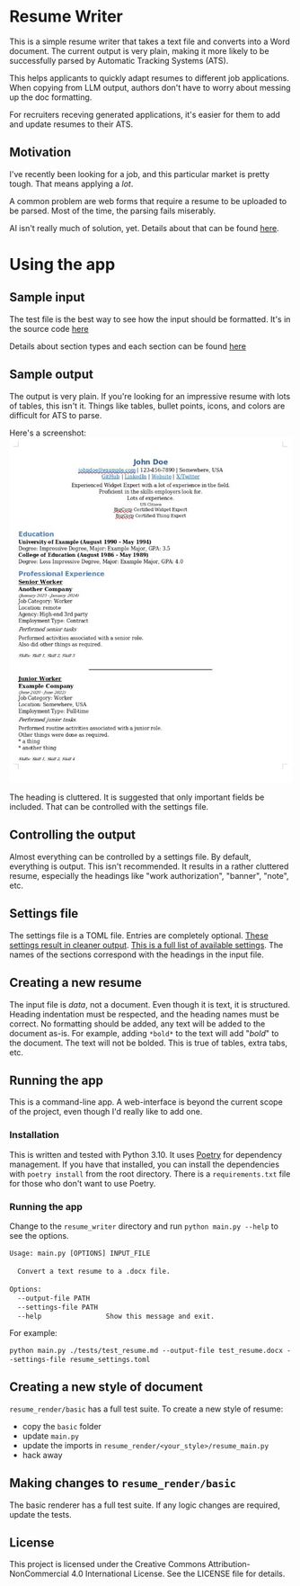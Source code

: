 # Resume Writer

This is a simple resume writer that takes a text file and converts into a Word document. The current output is very plain, making it more likely to be successfully parsed by Automatic Tracking Systems (ATS).

This helps applicants to quickly adapt resumes to different job applications. When copying from LLM output, authors don't have to worry about messing up the doc formatting.

For recruiters receving generated applications, it's easier for them to add and update resumes to their ATS.

## Motivation

I've recently been looking for a job, and this particular market is pretty tough. That means applying a _lot_.

A common problem are web forms that require a resume to be uploaded to be parsed. Most of the time, the parsing fails miserably.

AI isn't really much of solution, yet. Details about that can be found [here](./docs/AI_Resume_Parsing.md).

# Using the app

## Sample input

The test file is the best way to see how the input should be formatted. It's in the source code [here](https://raw.githubusercontent.com/mpaguilar/resume_writer/main/tests/test_resume.md)

Details about section types and each section can be found [here](./docs/format_details.md)

## Sample output

The output is very plain. If you're looking for an impressive resume with lots of tables, this isn't it. Things like tables, bullet points, icons, and colors are difficult for ATS to parse. 

Here's a screenshot:
![Screenshot of the output](./docs/test_resume.jpg)

The heading is cluttered. It is suggested that only important fields be included. That can be controlled with the settings file.

## Controlling the output

Almost everything can be controlled by a settings file. By default, everything is output. This isn't recommended. It results in a rather cluttered resume, especially the headings like "work authorization", "banner", "note", etc.

## Settings file

The settings file is a TOML file. Entries are completely optional. [These settings result in cleaner output](https://github.com/mpaguilar/resume_writer/blob/docs/resume_writer/resume_settings.toml). [This is a full list of available settings](https://github.com/mpaguilar/resume_writer/blob/docs/resume_writer/debug_settings.toml). The names of the sections correspond with the headings in the input file.

## Creating a new resume

The input file is _data_, not a document. Even though it is text, it is structured. Heading indentation must be respected, and the heading names must be correct. No formatting should be added, any text will be added to the document as-is. For example, adding `*bold*` to the text will add "*bold*" to the document. The text will not be bolded. This is true of tables, extra tabs, etc.

## Running the app

This is a command-line app. A web-interface is beyond the current scope of the project, even though I'd really like to add one.

### Installation

This is written and tested with Python 3.10. It uses [Poetry](https://python-poetry.org/) for dependency management. If you have that installed, you can install the dependencies with `poetry install` from the root directory. There is a `requirements.txt` file for those who don't want to use Poetry.

### Running the app

Change to the `resume_writer` directory and run `python main.py --help` to see the options.

```
Usage: main.py [OPTIONS] INPUT_FILE

  Convert a text resume to a .docx file.

Options:
  --output-file PATH
  --settings-file PATH
  --help                Show this message and exit.
```

For example:

```
python main.py ./tests/test_resume.md --output-file test_resume.docx --settings-file resume_settings.toml
```

## Creating a new style of document

`resume_render/basic` has a full test suite. To create a new style of resume:
- copy the `basic` folder
- update `main.py`
- update the imports in `resume_render/<your_style>/resume_main.py`
- hack away

## Making changes to `resume_render/basic`
The basic renderer has a full test suite. If any logic changes are required, update the tests.


## License
This project is licensed under the Creative Commons Attribution-NonCommercial 4.0 International License. See the LICENSE file for details.
